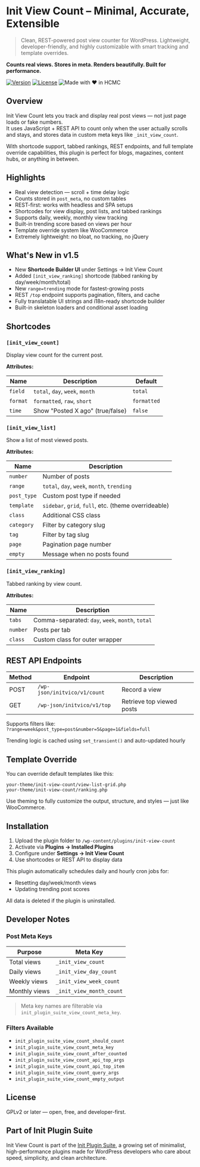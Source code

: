 # Init View Count – Minimal, Accurate, Extensible

> Clean, REST-powered post view counter for WordPress. Lightweight, developer-friendly, and highly customizable with smart tracking and template overrides.

**Counts real views. Stores in meta. Renders beautifully. Built for performance.**

[![Version](https://img.shields.io/badge/stable-v1.5-blue.svg)](https://wordpress.org/plugins/init-view-count/)
[![License](https://img.shields.io/badge/license-GPLv2-blue.svg)](https://www.gnu.org/licenses/gpl-2.0.html)
![Made with ❤️ in HCMC](https://img.shields.io/badge/Made%20with-%E2%9D%A4%EF%B8%8F%20in%20HCMC-blue)

## Overview

Init View Count lets you track and display real post views — not just page loads or fake numbers.  
It uses JavaScript + REST API to count only when the user actually scrolls and stays, and stores data in custom meta keys like `_init_view_count`.

With shortcode support, tabbed rankings, REST endpoints, and full template override capabilities, this plugin is perfect for blogs, magazines, content hubs, or anything in between.

## Highlights

- Real view detection — scroll + time delay logic
- Counts stored in `post_meta`, no custom tables
- REST-first: works with headless and SPA setups
- Shortcodes for view display, post lists, and tabbed rankings
- Supports daily, weekly, monthly view tracking
- Built-in trending score based on views per hour
- Template override system like WooCommerce
- Extremely lightweight: no bloat, no tracking, no jQuery

## What's New in v1.5

- New **Shortcode Builder UI** under Settings → Init View Count
- Added `[init_view_ranking]` shortcode (tabbed ranking by day/week/month/total)
- New `range=trending` mode for fastest-growing posts
- REST `/top` endpoint supports pagination, filters, and cache
- Fully translatable UI strings and i18n-ready shortcode builder
- Built-in skeleton loaders and conditional asset loading

## Shortcodes

### `[init_view_count]`

Display view count for the current post.

**Attributes:**

| Name    | Description                       | Default     |
|---------|-----------------------------------|-------------|
| `field` | `total`, `day`, `week`, `month`   | `total`     |
| `format`| `formatted`, `raw`, `short`       | `formatted` |
| `time`  | Show "Posted X ago" (true/false)  | `false`     |

### `[init_view_list]`

Show a list of most viewed posts.

**Attributes:**

| Name      | Description                        |
|-----------|------------------------------------|
| `number`  | Number of posts                    |
| `range`   | `total`, `day`, `week`, `month`, `trending` |
| `post_type` | Custom post type if needed       |
| `template` | `sidebar`, `grid`, `full`, etc. (theme overrideable) |
| `class`   | Additional CSS class               |
| `category`| Filter by category slug            |
| `tag`     | Filter by tag slug                 |
| `page`    | Pagination page number             |
| `empty`   | Message when no posts found        |

### `[init_view_ranking]`

Tabbed ranking by view count.

**Attributes:**

| Name     | Description                        |
|----------|------------------------------------|
| `tabs`   | Comma-separated: `day`, `week`, `month`, `total` |
| `number` | Posts per tab                      |
| `class`  | Custom class for outer wrapper     |

## REST API Endpoints

| Method | Endpoint                            | Description             |
|--------|-------------------------------------|-------------------------|
| POST   | `/wp-json/initvico/v1/count`        | Record a view           |
| GET    | `/wp-json/initvico/v1/top`          | Retrieve top viewed posts |

Supports filters like:  
`?range=week&post_type=post&number=5&page=1&fields=full`

Trending logic is cached using `set_transient()` and auto-updated hourly

## Template Override

You can override default templates like this:

```
your-theme/init-view-count/view-list-grid.php
your-theme/init-view-count/ranking.php
```

Use theming to fully customize the output, structure, and styles — just like WooCommerce.

## Installation

1. Upload the plugin folder to `/wp-content/plugins/init-view-count`
2. Activate via **Plugins → Installed Plugins**
3. Configure under **Settings → Init View Count**
4. Use shortcodes or REST API to display data

This plugin automatically schedules daily and hourly cron jobs for:
- Resetting day/week/month views
- Updating trending post scores

All data is deleted if the plugin is uninstalled.

## Developer Notes

### Post Meta Keys

| Purpose           | Meta Key                     |
|-------------------|------------------------------|
| Total views       | `_init_view_count`           |
| Daily views       | `_init_view_day_count`       |
| Weekly views      | `_init_view_week_count`      |
| Monthly views     | `_init_view_month_count`     |

> Meta key names are filterable via `init_plugin_suite_view_count_meta_key`.

### Filters Available

- `init_plugin_suite_view_count_should_count`
- `init_plugin_suite_view_count_meta_key`
- `init_plugin_suite_view_count_after_counted`
- `init_plugin_suite_view_count_api_top_args`
- `init_plugin_suite_view_count_api_top_item`
- `init_plugin_suite_view_count_query_args`
- `init_plugin_suite_view_count_empty_output`

## License

GPLv2 or later — open, free, and developer-first.

## Part of Init Plugin Suite

Init View Count is part of the [Init Plugin Suite](https://en.inithtml.com/init-plugin-suite-minimalist-powerful-and-free-wordpress-plugins/), a growing set of minimalist, high-performance plugins made for WordPress developers who care about speed, simplicity, and clean architecture.
